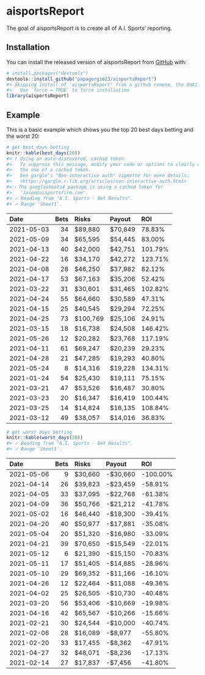 
<!-- README.md is generated from README.Rmd. Please edit that file -->

# aisportsReport

<!-- badges: start -->
<!-- badges: end -->

The goal of aisportsReport is to create all of A.I. Sports’ reporting.

## Installation

You can install the released version of aisportsReport from
[GitHub](https://github.com/papagorgio23/aisportsReport) with:

``` r
# install.packages("devtools")
devtools::install_github("papagorgio23/aisportsReport")
#> Skipping install of 'aisportsReport' from a github remote, the SHA1 (735af64d) has not changed since last install.
#>   Use `force = TRUE` to force installation
library(aisportsReport)
```

## Example

This is a basic example which shows you the top 20 best days betting and
the worst 20:

``` r
# get best days betting
knitr::kable(best_days(20))
#> ! Using an auto-discovered, cached token.
#>   To suppress this message, modify your code or options to clearly consent to
#>   the use of a cached token.
#>   See gargle's "Non-interactive auth" vignette for more details:
#>   <https://gargle.r-lib.org/articles/non-interactive-auth.html>
#> ℹ The googlesheets4 package is using a cached token for
#>   'Jason@aisportsfirm.com'.
#> ✓ Reading from "A.I. Sports - Bet Results".
#> ✓ Range 'Sheet1'.
```

| Date       | Bets | Risks    | Payout  | ROI     |
|:-----------|-----:|:---------|:--------|:--------|
| 2021-05-03 |   34 | $89,880  | $70,849 | 78.83%  |
| 2021-05-09 |   34 | $65,595  | $54,445 | 83.00%  |
| 2021-04-13 |   40 | $42,000  | $42,751 | 101.79% |
| 2021-04-22 |   16 | $34,170  | $42,272 | 123.71% |
| 2021-04-08 |   28 | $46,250  | $37,982 | 82.12%  |
| 2021-04-17 |   53 | $67,163  | $35,206 | 52.42%  |
| 2021-03-22 |   31 | $30,601  | $31,465 | 102.82% |
| 2021-04-24 |   55 | $64,660  | $30,589 | 47.31%  |
| 2021-04-15 |   25 | $40,545  | $29,294 | 72.25%  |
| 2021-04-25 |   73 | $100,769 | $25,106 | 24.91%  |
| 2021-03-15 |   18 | $16,738  | $24,508 | 146.42% |
| 2021-05-26 |   12 | $20,282  | $23,768 | 117.19% |
| 2021-04-11 |   61 | $69,247  | $20,239 | 29.23%  |
| 2021-04-28 |   21 | $47,285  | $19,293 | 40.80%  |
| 2021-05-24 |    8 | $14,316  | $19,228 | 134.31% |
| 2021-01-24 |   54 | $25,430  | $19,111 | 75.15%  |
| 2021-03-21 |   47 | $53,526  | $16,487 | 30.80%  |
| 2021-03-23 |   20 | $16,347  | $16,419 | 100.44% |
| 2021-03-25 |   14 | $14,824  | $16,135 | 108.84% |
| 2021-03-12 |   49 | $38,057  | $14,016 | 36.83%  |

``` r
# get worst days betting
knitr::kable(worst_days(20))
#> ✓ Reading from "A.I. Sports - Bet Results".
#> ✓ Range 'Sheet1'.
```

| Date       | Bets | Risks   | Payout   | ROI      |
|:-----------|-----:|:--------|:---------|:---------|
| 2021-05-06 |    9 | $30,660 | -$30,660 | -100.00% |
| 2021-04-14 |   26 | $39,823 | -$23,459 | -58.91%  |
| 2021-04-05 |   33 | $37,095 | -$22,768 | -61.38%  |
| 2021-04-09 |   36 | $50,766 | -$21,212 | -41.78%  |
| 2021-05-02 |   16 | $46,440 | -$18,300 | -39.41%  |
| 2021-04-20 |   40 | $50,977 | -$17,881 | -35.08%  |
| 2021-05-04 |   20 | $51,320 | -$16,980 | -33.09%  |
| 2021-04-21 |   39 | $70,650 | -$15,549 | -22.01%  |
| 2021-05-12 |    6 | $21,390 | -$15,150 | -70.83%  |
| 2021-05-11 |   17 | $51,405 | -$14,885 | -28.96%  |
| 2021-05-10 |   29 | $69,352 | -$11,166 | -16.10%  |
| 2021-04-26 |   12 | $22,464 | -$11,088 | -49.36%  |
| 2021-04-02 |   25 | $26,505 | -$10,730 | -40.48%  |
| 2021-03-20 |   56 | $53,406 | -$10,669 | -19.98%  |
| 2021-04-16 |   42 | $65,567 | -$10,266 | -15.66%  |
| 2021-02-21 |   30 | $24,544 | -$10,000 | -40.74%  |
| 2021-02-06 |   28 | $16,089 | -$8,977  | -55.80%  |
| 2021-02-20 |   33 | $17,455 | -$8,362  | -47.91%  |
| 2021-04-27 |   32 | $48,071 | -$8,236  | -17.13%  |
| 2021-02-14 |   27 | $17,837 | -$7,456  | -41.80%  |
